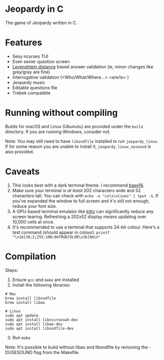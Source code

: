 # Jeopardy in C
The game of Jeopardy written in C.

# Features

* Sexy ncurses TUI
* Even sexier question screen
* [Levenshtein distance](https://en.wikipedia.org/wiki/Levenshtein_distance) based answer validation (ie, minor changes like grey/gray are fine)
* Interrogative validation (<Who/What/Where...> <are/is> <text>)
* Jeopardy music
* Editable questions file
* Trebek compatible
  
# Running without compiling

Builds for macOS and Linux (Ubunutu) are provided under the `build` directory. If you are running Windows, consider not.

Note: You may still need to have `libsndfile` installed to run `jeopardy_linux`. If for some reason you are unable to install it, `jeopardy_linux_nosound` is also provided.

# Caveats

1. This looks best with a dark terminal theme. I recommend [base16](https://github.com/chriskempson/base16).
2. Make sure your terminal is *at least* 202 characters wide and 52 characters tall. You can check with `echo -e "cols\nlines" | tput -S`. If you've expanded the window to full screen and it's still not enough, reduce your font size.
3. A GPU-based terminal emulator like [kitty](https://github.com/kovidgoyal/kitty) can significantly reduce any screen tearing. Refreshing a 202x52 display means updating over 10,000 cells at once.
4. It's recommended to use a terminal that supports 24-bit colour. Here's a test command (should appear in colour): `printf "\x1b[38;2;255;100;0mTRUECOLOR\x1b[0m\n"`

# Compilation

Steps:

1. Ensure `gcc` and `make` are installed
2. Install the following libraries:

~~~
# Mac
brew install libsndfile
brew install libao

# Linux
sudo apt update
sudo apt install libncursesw5-dev
sudo apt install libao-dev
sudo apt install libsndfile-dev
~~~

3. Run `make`


Note: It's possible to build without libao and libsndfile by removing the -DUSESOUND flag from the Makefile.

